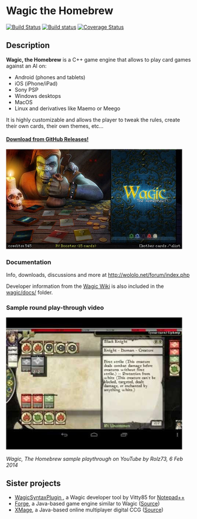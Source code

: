 # Wagic the Homebrew

[![Build Status](https://travis-ci.org/WagicProject/wagic.png?branch=master)](https://travis-ci.com/WagicProject/wagic)
[![Build status](https://ci.appveyor.com/api/projects/status/7j4fbr6m62aqej59/branch/master)](https://ci.appveyor.com/project/xawotihs/wagic/branch/master)
[![Coverage Status](https://coveralls.io/repos/WagicProject/wagic/badge.png?branch=master)](https://coveralls.io/r/WagicProject/wagic?branch=master)

## Description

**Wagic, the Homebrew** is a C++ game engine that allows to play card games against an AI on:
- Android (phones and tablets) 
- iOS (iPhone/iPad)
- Sony PSP
- Windows desktops 
- MacOS
- Linux and derivatives like Maemo or Meego 

It is highly customizable and allows the player to tweak the rules, create their own cards, their own themes, etc... 

#### [Download from GitHub Releases!](https://github.com/WagicProject/wagic/releases)

![Screenshot of shop from wololo.net](docs/img/shop.jpg)


### Documentation

Info, downloads, discussions and more at http://wololo.net/forum/index.php

Developer information from the [Wagic Wiki](https://github.com/WagicProject/wagic/wiki) is also included in the [wagic/docs/](docs) folder.


### Sample round play-through video

[![Wagic, The Homebrew sample playthrough](docs/img/Wagic%2C%20The%20Homebrew%20sample%20playthrough.jpg)](http://www.youtube.com/watch?v=WUFSAPZuDIk)

*Wagic, The Homebrew sample playthrough on YouTube by Rolz73, 6 Feb 2014*


## Sister projects

- [WagicSyntaxPlugin
](https://github.com/Vitty85/WagicSyntaxPlugin), a Wagic developer tool by Vitty85 for [Notepad++](https://notepad-plus-plus.org/downloads/)
- [Forge](https://www.slightlymagic.net/forum/viewforum.php?f=26), a Java-based game engine similar to Wagic ([Source](https://github.com/Card-Forge/forge/))
- [XMage](http://xmage.today/), a Java-based online multiplayer digital CCG ([Source](https://github.com/magefree/mage))
